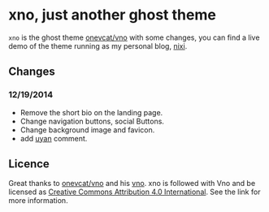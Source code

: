 # xno, just another ghost theme

`xno` is the ghost theme [onevcat/vno](https://github.com/onevcat/vno) with some changes, you can find a live demo of the theme running as my personal blog, [nixi](http://nixi.im).

## Changes

### 12/19/2014

+ Remove the short bio on the landing page. 
+ Change navigation buttons, social Buttons.
+ Change background image and favicon.
+ add [uyan](http://www.uyan.cc) comment.

## Licence

Great thanks to [onevcat/vno](https://github.com/onevcat) and his [vno](https://github.com/onevcat/vno). xno is followed with Vno and be licensed as [Creative Commons Attribution 4.0 International](http://creativecommons.org/licenses/by/4.0/). See the link for more information.